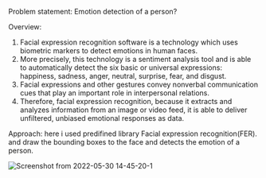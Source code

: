 Problem statement:
Emotion detection of a person?

Overview:
1.  Facial expression recognition software is a technology which uses biometric markers to detect emotions in human faces.
2.  More precisely, this technology is a sentiment analysis tool and is able to automatically detect the six basic or universal expressions: happiness, sadness, anger, neutral, surprise, fear, and disgust.
3.  Facial expressions and other gestures convey nonverbal communication cues that play an important role in interpersonal relations.
4.  Therefore, facial expression recognition, because it extracts and analyzes information from an image or video feed, it is able to deliver unfiltered, unbiased emotional responses as data.

Approach:
here i used predifined library Facial expression recognition(FER). and draw the bounding boxes to the face and detects the emotion of a person.


![Screenshot from 2022-05-30 14-45-20-1](https://user-images.githubusercontent.com/99475599/170960724-6ce45f3c-ca02-4049-bcbe-680354371c6f.png)
